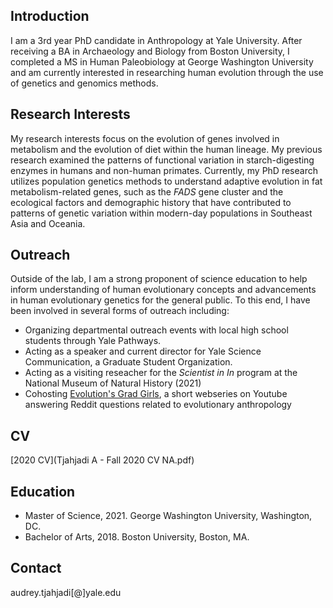 ## Introduction

I am a 3rd year PhD candidate in Anthropology at Yale University. After receiving a BA in Archaeology and Biology from Boston University, I completed a MS in Human Paleobiology at George Washington University and am currently interested in researching human evolution through the use of genetics and genomics methods. 

## Research Interests

My research interests focus on the evolution of genes involved in metabolism and the evolution of diet within the human lineage. My previous research examined the patterns of functional variation in starch-digesting enzymes in humans and non-human primates. Currently, my PhD research utilizes population genetics methods to understand adaptive evolution in fat metabolism-related genes, such as the *FADS* gene cluster and the ecological factors and demographic history that have contributed to patterns of genetic variation within modern-day populations in Southeast Asia and Oceania. 

## Outreach

Outside of the lab, I am a strong proponent of science education to help inform understanding of human evolutionary concepts and advancements in human evolutionary genetics for the general public. To this end, I have been involved in several forms of outreach including:

- Organizing departmental outreach events with local high school students through Yale Pathways. 
- Acting as a speaker and current director for Yale Science Communication, a Graduate Student Organization.
- Acting as a visiting reseacher for the *Scientist in In* program at the National Museum of Natural History (2021)
- Cohosting [Evolution's Grad Girls](https://www.youtube.com/channel/UCCBhCOoJCOEm0ahysB7Bxyw), a short webseries on Youtube answering Reddit questions related to evolutionary anthropology

## CV

[2020 CV](Tjahjadi A - Fall 2020 CV NA.pdf)

## Education

- Master of Science, 2021. George Washington University, Washington, DC. 
- Bachelor of Arts, 2018. Boston University, Boston, MA.

## Contact

audrey.tjahjadi[@]yale.edu


